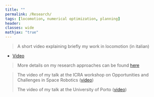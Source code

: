 ```yaml
---
title: ""
permalink: /Research/
tags: [locomotion, numerical optimization, planning]
header:
classes: wide
mathjax: "true"
---
```


>   A short video explaining briefly my work in locomotion (in italian)

-   [Video](https://opentalk.iit.it/vertical-vision-michele-focchi-hyq/)  

>   More details on my research approaches can be found [here](https://www.iit.it/it/web/dynamic-legged-systems/locomotion)   

>   The video of my talk at the ICRA workshop on Opportunities and Challenges in Space Robotics ([video](https://youtu.be/LYoq4_mGvCQ))
>
>   The video of my talk at the University of Porto  ([video](https://youtu.be/70j4qgd30GI))

